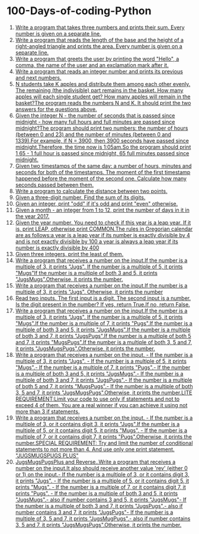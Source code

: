# 100-Days-of-coding-Python
1. [Write a program that takes three numbers and prints their sum. Every number is given on a separate line.](day001.md)
2. [Write a program that reads the length of the base and the height of a right-angled triangle and prints the area. Every number is given on a separate line.](day002.md)
3. [Write a program that greets the user by printing the word "Hello", a comma, the name of the user and an exclamation mark after it.](day003.md)
4. [Write a program that reads an integer number and prints its previous and next numbers.](day004.md)
5. [N students take K apples and distribute them among each other evenly. The remaining (the indivisible) part remains in the basket. How many apples will each single student get? How many apples will remain in the basket?The program reads the numbers N and K. It should print the two answers for the questions above.](day005.md)
6. [Given the integer N - the number of seconds that is passed since midnight - how many full hours and full minutes are passed since midnight?The program should print two numbers: the number of hours (between 0 and 23) and the number of minutes (between 0 and 1339).For example, if N = 3900, then 3900 seconds have passed since midnight.Therefore, the time now is 1:05am.So the program should print 1 65 - 1 full hour is passed since midnight, 65 full minutes passed since midnight.](day006.md)
7. [Given two timestamps of the same day: a number of hours, minutes and seconds for both of the timestamps. The moment of the first timestamp happened before the moment of the second one. Calculate how many seconds passed between them.](day007.md)
8. [Write a program to calculate the distance between two points.](day008.md)
9. [Given a three-digit number. Find the sum of its digits.](day009.md)
10. [Given an integer, print "odd" if it's odd and print "even" otherwise.](day010.md)
11. [Given a month - an integer from 1 to 12, print the number of days in it in the year 2017.](day011.md)
12. [Given the year number. You need to check if this year is a leap year. If it is, print LEAP, otherwise print COMMON.The rules in Gregorian calendar are as follows:a year is a leap year if its number is exactly divisible by 4 and is not exactly divisible by 100 a year is always a leap year if its number is exactly divisible by 400](day012.md)
13. [Given three integers, print the least of them.](day013.md)
14. [Write a program that receives a number on the input.If the number is a multiple of 3, it prints "Jugs". If the number is a multiple of 5, it prints "Mugs"If the number is a multiple of both 3 and 5, it prints "JugsMugs".Otherwise, it prints the number.](day014.md)
15. [Write a program that receives a number on the input.If the number is a multiple of 3, it prints "Jugs". Otherwise, it prints the number](day015.md)
16. [Read two inputs. The first input is a digit. The second input is a number. Is the digit present in the number? If yes, return True.If no, return False.](day016.md)
17. [Write a program that receives a number on the input.If the number is a multiple of 3, it prints "Jugs". If the number is a multiple of 5, it prints "Mugs".If the number is a multiple of 7, it prints "Pugs".If the number is a multiple of both 3 and 5, it prints "JugsMugs".If the number is a multiple of both 3 and 7, it prints "JugsPugs".If the number is a multiple of both 5 and 7, it prints "MugsPugs".If the number is a multiple of both 3, 5 and 7, it prints "JugsMugsPugs".Otherwise, it prints the number.](day017.md)
18. [Write a program that receives a number on the input. - If the number is a multiple of 3, it prints "Jugs". - If the number is a multiple of 5, it prints "Mugs".- If the number is a multiple of 7, it prints "Pugs".- If the number is a multiple of both 3 and 5, it prints "JugsMugs".- If the number is a multiple of both 3 and 7, it prints "JugsPugs".- If the number is a multiple of both 5 and 7, it prints "MugsPugs".- If the number is a multiple of both 3, 5 and 7, it prints "JugsMugsPugs".Otherwise, it prints the number.LITE REQUIREMENT:Limit your code to use only if statements and not to exceed 4 of them. You are a real winner if you can achieve it using not more than 3 if statements.](day018.md)
19. [Write a program that receives a number on the input. - If the number is a multiple of 3, or it contains digit 3, it prints "Jugs".If the number is a multiple of 5, or it contains digit 5, it prints "Mugs". - If the number is a multiple of 7, or it contains digit 7, it prints "Pugs".Otherwise, it prints the number.SPECIAL REQUIREMENT: Try and limit the number of conditional statements to not more than 4. And use only one print statement. "JUGSMUGSPUGS PLUS"](day019.md)
20. [JugsMugsPugsPlus and Reverse..Write a program that receives a number on the input.It also should receive another value 'rev'  (either 0 or 1) on the input.- If the number is a multiple of 3, or it contains digit 3, it prints "Jugs". - If the number is a multiple of 5, or it contains digit 5, it prints "Mugs". - If the number is a multiple of 7, or it contains digit 7, it prints "Pugs". - If the number is a multiple of both 3 and 5, it prints "JugsMugs".- also if number contains 3 and 5, it prints "JugsMugs"- If the number is a multiple of both 3 and 7, it prints "JugsPugs".- also if number contains 3 and 7, it prints "JugsPugs"- If the number is a multiple of 3, 5 and 7, it prints "JugsMugPugs".- also if number contains 3, 5 and 7, it prints "JugsMugsPugs".Otherwise, it prints the number.](day020.md)
